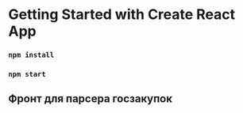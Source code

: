 # Getting Started with Create React App

### `npm install`

### `npm start`

## Фронт для парсера госзакупок
